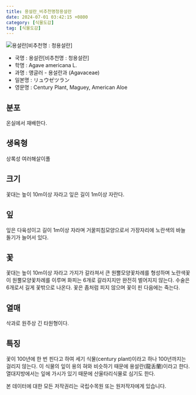 ```yaml
---
title: 용설란_비추천명청용설란
date: 2024-07-01 03:42:15 +0800
category: [식물도감]
tag: [식물도감]
---
```




![용설란[비추천명 : 청용설란]](/fileUpload/plants/basic/Agavaceae/Agave/6167/1_th2.JPG)
- 국명 : 용설란[비추천명 : 청용설란]
- 학명 : Agave americana L.
- 과명 : 앵글러 - 용설란과 (Agavaceae)
- 일본명 : リュウゼツラン
- 영문명 : Century Plant, Maguey, American Aloe


## 분포
온실에서 재배한다.
## 생육형
상록성 여러해살이풀 
## 크기
꽃대는 높이 10m이상 자라고 잎은 길이 1m이상 자란다.
## 잎
잎은 다육성이고 길이 1m이상 자라며 거꿀피침모양으로서 가장자리에 노란색의 바늘 돌기가 늘어서 있다.
## 꽃
꽃대는 높이 10m이상 자라고 가지가 갈라져서 큰 원뿔모양꽃차례를 형성하며 노란색꽃이 원뿔모양꽃차례를 이루며 화피는 6개로 갈라지지만 완전히 벌어지지 않는다. 수술은 6개로서 길게 꽃밖으로 나온다. 꽃은 좀처럼 피지 않으며 꽃이 핀 다음에는 죽는다.
## 열매
삭과로 원주상 긴 타원형이다.
## 특징
꽃이 100년에 한 번 핀다고 하여 세기 식물(century plant)이라고 하나 100년까지는 걸리지 않는다. 이 식물의 잎이 용의 혀와 비슷하기 때문에 용설란(龍舌蘭)이라고 한다. 열대지방에서는 잎에 가시가 있기 때문에 산울타리식물로 심기도 한다.






본 데이터에 대한 모든 저작권리는 국립수목원 또는 원저작자에게 있습니다.
